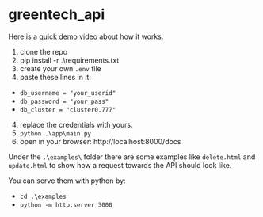 # greentech_api

Here is a quick [demo video](https://www.youtube.com/watch?v=dQw4w9WgXcQ) about how it works.

1. clone the repo
2. pip install -r .\requirements.txt
2. create your own `.env` file
3. paste these lines in it:
-   `db_username = "your_userid"`
-   `db_password = "your_pass"`
-   `db_cluster = "cluster0.777"`
4. replace the credentials with yours.
5. `python .\app\main.py`
6. open in your browser: http://localhost:8000/docs

Under the `.\examples\` folder there are some examples like `delete.html` and `update.html` to show how a request towards the API should look like.
 
 You can serve them with python by:
 - `cd .\examples`
 - `python -m http.server 3000`